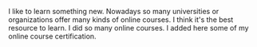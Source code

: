 I like to learn something new. Nowadays so many universities or organizations offer many kinds of online courses. I think it's the best resource to learn. I did so many online courses. I added here some of my online course certification.
